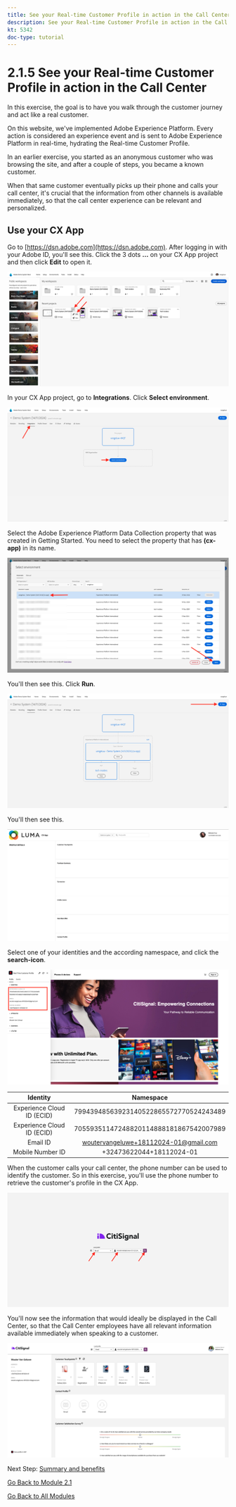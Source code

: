 ```yaml
---
title: See your Real-time Customer Profile in action in the Call Center
description: See your Real-time Customer Profile in action in the Call Center
kt: 5342
doc-type: tutorial
---
```

# 2.1.5 See your Real-time Customer Profile in action in the Call Center

In this exercise, the goal is to have you walk through the customer journey and act like a real customer.

On this website, we've implemented Adobe Experience Platform. Every action is considered an experience event and is sent to Adobe Experience Platform in real-time, hydrating the Real-time Customer Profile.

In an earlier exercise, you started as an anonymous customer who was browsing the site, and after a couple of steps, you became a known customer.

When that same customer eventually picks up their phone and calls your call center, it's crucial that the information from other channels is available immediately, so that the call center experience can be relevant and personalized.

## Use your CX App

Go to [https://dsn.adobe.com](https://dsn.adobe.com). After logging in with your Adobe ID, you'll see this. Click the 3 dots **...** on your CX App project and then click **Edit** to open it.

![Demo](./images/cxapp3.png)

In your CX App project, go to **Integrations**. Click **Select environment**.

![Demo](./images/cxapp3a.png)

Select the Adobe Experience Platform Data Collection property that was created in Getting Started. You need to select the property that has **(cx-app)** in its name.

![Demo](./images/cxapp4.png)

You'll then see this. Click **Run**.

![Demo](./images/cxapp4a.png)

You'll then see this.

![Demo](./images/cxapp5.png)

Select one of your identities and the according namespace, and click the **search-icon**.

![Customer Profile](./images/identities.png)

| Identity     | Namespace       |
|:-------------:| :---------------:|
| Experience Cloud ID (ECID)          | 79943948563923140522865572770524243489 |
| Experience Cloud ID (ECID)          | 70559351147248820114888181867542007989 |
| Email ID          | woutervangeluwe+18112024-01@gmail.com|
| Mobile Number ID          | +32473622044+18112024-01|

When the customer calls your call center, the phone number can be used to identify the customer. So in this exercise, you'll use the phone number to retrieve the customer's profile in the CX App.

![Demo](./images/19.png)

You'll now see the information that would ideally be displayed in the Call Center, so that the Call Center employees have all relevant information available immediately when speaking to a customer.

![Demo](./images/20.png)

Next Step: [Summary and benefits](./summary.md)

[Go Back to Module 2.1](./real-time-customer-profile.md)

[Go Back to All Modules](../../../overview.md)
